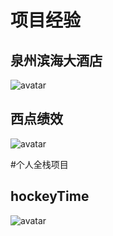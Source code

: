 # 项目经验

## 泉州滨海大酒店
![avatar](https://amin.bj.bcebos.com/gh_7e425f2f4f95_1280%20(1).jpg)


## 西点绩效
![avatar](https://amin.bj.bcebos.com/gh_2ced10400781_1280.jpg)




#个人全栈项目

## hockeyTime
![avatar](https://amin.bj.bcebos.com/gh_2b0382ca6644_1280%20(1).jpg)
